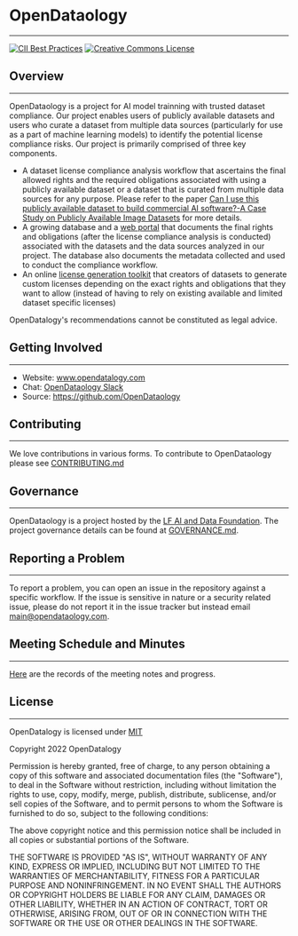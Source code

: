 # OpenDataology

----

[![CII Best Practices](https://bestpractices.coreinfrastructure.org/projects/6032/badge)](https://bestpractices.coreinfrastructure.org/projects/6032) <a rel="license" href="http://creativecommons.org/licenses/by-sa/4.0/"><img alt="Creative Commons License" style="border-width:0" src="https://i.creativecommons.org/l/by-sa/4.0/88x31.png" /></a><br />

## Overview

----

OpenDataology is a project for AI model trainning with trusted dataset compliance. Our project enables users of publicly available datasets and users who curate a dataset from multiple data sources (particularly for use as a part of machine learning models) to identify the potential license compliance risks. Our project is primarily comprised of three key components. 

* A dataset license compliance analysis workflow that ascertains the final allowed rights and the required obligations associated with using a publicly available dataset or a dataset that is curated from multiple data sources for any purpose. Please refer to the paper [Can I use this publicly available dataset to build commercial AI software?-A Case Study on Publicly Available Image Datasets](Paper_license_compliance.pdf) for more details.
* A growing database and a [web portal](https://github.com/OpenDataology/portal-frontend) that documents the final rights and obligations (after the license compliance analysis is conducted) associated with the datasets and the data sources analyzed in our project. The database also documents the metadata collected and used to conduct the compliance workflow.
* An online [license generation toolkit](https://github.com/OpenDataology/license-generator) that creators of datasets to generate custom licenses depending on the exact rights and obligations that they want to allow (instead of having to rely on existing available and limited dataset specific licenses)

OpenDatalogy's recommendations cannot be constituted as legal advice.

## Getting Involved

----

* Website: www.opendatalogy.com
* Chat: [OpenDataology Slack](https://join.slack.com/t/dataset-license/shared_invite/zt-1823jgzvb-3ExLy22G4fKSaTYdXb9fYQ)
* Source: https://github.com/OpenDataology

## Contributing

----

We love contributions in various forms. To contribute to OpenDataology please see [CONTRIBUTING.md](CONTRIBUTING.md)

## Governance

----

OpenDataology is a project hosted by the [LF AI and Data Foundation](https://lfaidata.foundation). The project governance details can be found at [GOVERNANCE.md](GOVERNANCE.md).

## Reporting a Problem

----

To report a problem, you can open an issue in the repository against a specific workflow. If the issue is sensitive in nature or a security related issue, please do not report it in the issue tracker but instead email main@opendataology.com.

## Meeting Schedule and Minutes

----

[Here](https://github.com/OpenDataology/community) are the records of the meeting notes and progress.

## License

----

OpenDatalogy is licensed under [MIT](https://opensource.org/licenses/MIT)

Copyright 2022 OpenDatalogy

Permission is hereby granted, free of charge, to any person obtaining a copy of this software and associated documentation files (the "Software"), to deal in the Software without restriction, including without limitation the rights to use, copy, modify, merge, publish, distribute, sublicense, and/or sell copies of the Software, and to permit persons to whom the Software is furnished to do so, subject to the following conditions:

The above copyright notice and this permission notice shall be included in all copies or substantial portions of the Software.

THE SOFTWARE IS PROVIDED "AS IS", WITHOUT WARRANTY OF ANY KIND, EXPRESS OR IMPLIED, INCLUDING BUT NOT LIMITED TO THE WARRANTIES OF MERCHANTABILITY, FITNESS FOR A PARTICULAR PURPOSE AND NONINFRINGEMENT. IN NO EVENT SHALL THE AUTHORS OR COPYRIGHT HOLDERS BE LIABLE FOR ANY CLAIM, DAMAGES OR OTHER LIABILITY, WHETHER IN AN ACTION OF CONTRACT, TORT OR OTHERWISE, ARISING FROM, OUT OF OR IN CONNECTION WITH THE SOFTWARE OR THE USE OR OTHER DEALINGS IN THE SOFTWARE.